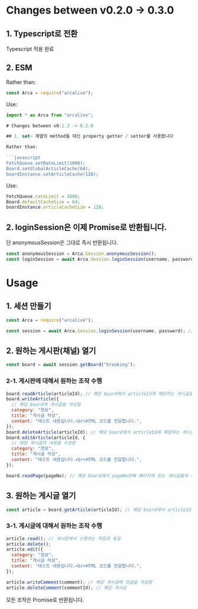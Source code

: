 # Changes between v0.2.0 -> 0.3.0

## 1. Typescript로 전환

Typescript 적용 완료

## 2. ESM

Rather than:

```javascript
const Arca = require("arcalive");
```

Use:

````javascript
import * as Arca from "arcalive";

# Changes between v0.1.3 -> 0.2.0

## 1. set~ 계열의 method들 대신 property getter / setter를 사용합니다

Rather than:

```javascript
FetchQueue.setRateLimit(1000);
Board.setGlobalArticleCache(64);
boardInstance.setArticleCache(128);
````

Use:

```javascript
FetchQueue.rateLimit = 1000;
Board.defaultCacheSize = 64;
boardInstance.articleCacheSize = 128;
```

## 2. loginSession은 이제 Promise로 반환됩니다.

단 anonymousSession은 그대로 즉시 반환됩니다.

```javascript
const anonymousSession = Arca.Session.anonymousSession();
const loginSession = await Arca.Session.loginSession(username, password);
```

# Usage

## 1. 세션 만들기

```javascript
const Arca = require("arcalive");

const session = await Arca.Session.loginSession(username, password); // username과 password로 아이디와 비밀번호 전달
```

## 2. 원하는 게시판(채널) 열기

```javascript
const board = await session.getBoard("breaking");
```

### 2-1. 게시판에 대해서 원하는 조작 수행

```javascript
board.readArticle(articleId); // 해당 board에서 articleId에 해당하는 게시글을 읽어옴.
board.writeArticle({
  // 해당 board에 게시글을 작성함
  category: "정보",
  title: "게시글 작성",
  content: "테스트 내용입니다.<br>HTML 코드를 전달합니다.",
});
board.deleteArticle(articleId); // 해당 board에서 articleId에 해당하는 게시글을 삭제함
board.editArticle(articleId, {
  // 해당 게시글의 내용을 수정함
  category: "정보",
  title: "게시글 작성",
  content: "테스트 내용입니다.<br>HTML 코드를 전달합니다.",
});

board.readPage(pageNo); // 해당 board에서 pageNo번째 페이지에 있는 게시글들의 미리보기를 읽어옴(인덱스는 1부터 시작)
```

## 3. 원하는 게시글 열기

```javascript
const article = board.getArticle(articleId); // 해당 board에서 articleId에 해당하는 객체를 얻어옴
```

### 3-1. 게시글에 대해서 원하는 조작 수행

```javascript
article.read(); // 게시판에서 수행하는 작업과 동일
article.delete();
article.edit({
  category: "정보",
  title: "게시글 작성",
  content: "테스트 내용입니다.<br>HTML 코드를 전달합니다.",
});

article.writeComment(comment); // 해당 게시글에 댓글을 작성함
article.deleteComment(commentId); // 해당 게시글
```

모든 조작은 Promise로 반환됩니다.
